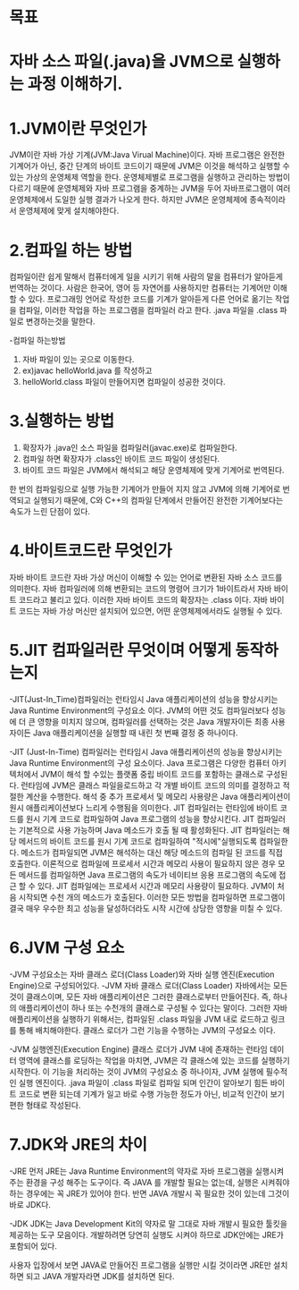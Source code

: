 # 목표
# 자바 소스 파일(.java)을 JVM으로 실행하는 과정 이해하기.

# 1.JVM이란 무엇인가
JVM이란 자바 가상 기계(JVM:Java Virual Machine)이다.
자바 프로그램은 완전한 기계어가 아닌, 중간 단계의 바이트 코드이기 때문에 JVM은 이것을
해석하고 실행할 수 있는 가상의 운영체제 역할을 한다.
운영체제별로 프로그램을 실행하고 관리하는 방법이 다르기 때문에 운영체제와 자바
프로그램을 중계하는 JVM을 두어 자바프로그램이 여러 운영체제에서 도일한 실행 결과가 나오게 한다.
하지만 JVM은 운영체제에 종속적이라서 운영체제에 맞게 설치해야한다.

# 2.컴파일 하는 방법
컴파일이란 쉽게 말해서 컴퓨터에게 일을 시키기 위해 사람의 말을 컴퓨터가 알아듣게 번역하는 것이다.
사람은 한국어, 영어 등 자연어를 사용하지만 컴퓨터는 기계어만 이해할 수 있다.
프로그래밍 언어로 작성한 코드를 기계가 알아듣게 다른 언어로 옮기는 작업을 컴파일, 이러한 작업을 하는 프로그램을 컴파일러 라고 한다.
.java 파일을 .class 파일로 변경하는것을 말한다.

-컴파일 하는방법
1. 자바 파일이 있는 곳으로 이동한다.
2. ex)javac helloWorld.java 를 작성하고
3. helloWorld.class 파일이 만들어지면 컴파일이 성공한 것이다.

# 3.실행하는 방법
1. 확장자가 .java인 소스 파일을 컴파일러(javac.exe)로 컴파일한다.
2. 컴파일 하면 확장자가 .class인 바이트 코드 파일이 생성된다.
3. 바이트 코드 파일은 JVM에서 해석되고 해당 운영체제에 맞게 기계어로 번역된다.

한 번의 컴파일링으로 실행 가능한 기계어가 만들어 지지 않고 JVM에 의해 기계어로 번역되고
실행되기 때문에, C와 C++의 컴파일 단계에서 만들어진 완전한 기계어보다는 속도가 느린 단점이 있다.

# 4.바이트코드란 무엇인가
자바 바이트 코드란 자바 가상 머신이 이해할 수 있는 언어로 변환된 자바 소스 코드를 의미한다.
자바 컴파일러에 의해 변환되는 코드의 명령어 크기가 1바이트라서 자바 바이트 코드라고 불리고 있다.
이러한 자바 바이트 코드의 확장자는 .class 이다.
자바 바이트 코드는 자바 가상 머신만 설치되어 있으면, 어떤 운영체제에서라도 실행될 수 있다.


# 5.JIT 컴파일러란 무엇이며 어떻게 동작하는지
-JIT(Just-In_Time)컴파일러는 런타임시 Java 애플리케이션의 성능을 향상시키는 Java Runtime Environment의
구성요소 이다. JVM의 어떤 것도 컴파일러보다 성능에 더 큰 영향을 미치지 않으며, 컴파일러를 선택하는 것은 Java 개발자이든 최종 사용자이든 Java 애플리케이션을 실행할 때 내린 첫 번째 결정 중 하나이다.

-JIT (Just-In-Time) 컴파일러는 런타임시 Java 애플리케이션의 성능을 향상시키는 Java Runtime Environment의 구성 요소이다. Java 프로그램은 다양한 컴퓨터 아키텍처에서 JVM이 해석 할 수있는 플랫폼 중립 바이트 코드를 포함하는 클래스로 구성된다. 런타임에 JVM은 클래스 파일을로드하고 각 개별 바이트 코드의 의미를 결정하고 적절한 계산을 수행한다. 해석 중 추가 프로세서 및 메모리 사용량은 Java 애플리케이션이 원시 애플리케이션보다 느리게 수행됨을 의미한다. JIT 컴파일러는 런타임에 바이트 코드를 원시 기계 코드로 컴파일하여 Java 프로그램의 성능을 향상시킨다.
JIT 컴파일러는 기본적으로 사용 가능하며 Java 메소드가 호출 될 때 활성화된다. JIT 컴파일러는 해당 메서드의 바이트 코드를 원시 기계 코드로 컴파일하여 "적시에"실행되도록 컴파일한다. 메소드가 컴파일되면 JVM은 해석하는 대신 해당 메소드의 컴파일 된 코드를 직접 호출한다. 이론적으로 컴파일에 프로세서 시간과 메모리 사용이 필요하지 않은 경우 모든 메서드를 컴파일하면 Java 프로그램의 속도가 네이티브 응용 프로그램의 속도에 접근 할 수 있다.
JIT 컴파일에는 프로세서 시간과 메모리 사용량이 필요하다. JVM이 처음 시작되면 수천 개의 메소드가 호출된다. 이러한 모든 방법을 컴파일하면 프로그램이 결국 매우 우수한 최고 성능을 달성하더라도 시작 시간에 상당한 영향을 미칠 수 있다.


# 6.JVM 구성 요소
-JVM 구성요소는 자바 클래스 로더(Class Loader)와 자바 실행 엔진(Execution Engine)으로 구성되어있다.
-JVM 자바 클래스 로더(Class Loader)
자바에서는 모든 것이 클래스이며,
모든 자바 애플리케이션은 그러한 클래스로부터 만들어진다.
즉, 하나의 애플리케이션이 하나 또는 수천개의 클래스로 구성될 수 있다는 말이다.
그러한 자바 애플리케이션을 실행하기 위해서는, 컴파일된 .class 파일을 JVM 내로 로드하고 링크를 통해
배치해야한다.
클래스 로더가 그런 기능을 수행하는 JVM의 구성요소 이다.

-JVM 실행엔진(Execution Engine)
클래스 로더가 JVM 내에 존재하는 런타임 데이터 영역에 클래스를 로딩하는 작업을 마치면,
JVM은 각 클래스에 있는 코드를 실행하기 시작한다.
이 기능을 처리하는 것이 JVM의 구성요소 중 하나이자, JVM 실행에 필수적인 실행 엔진이다.
.java 파일이 .class 파일로 컴파일 되며
인간이 알아보기 힘든 바이트 코드로 변환 되는데
기계가 일고 바로 수행 가능한 정도가 아닌, 비교적 인간이 보기 편한 형태로 작성된다.



# 7.JDK와 JRE의 차이
-JRE
먼저 JRE는 Java Runtime Environment의 약자로 자바 프로그램을 실행시켜주는 환경을 구성
해주는 도구이다. 즉 JAVA 를 개발할 필요는 없는데, 실행은 시켜줘야 하는 경우에는 꼭 JRE가
있어야 한다. 반면 JAVA 개발시 꼭 필요한 것이 있는데 그것이 바로 JDK다.

-JDK
JDK는 Java Development Kit의 약자로 말 그대로 자바 개발시 필요한 툴킷을 제공하는 도구 모음이다.
개발하려면 당연히 실행도 시켜야 하므로 JDK안에는 JRE가 포함되어 있다.

사용자 입장에서 보면
JAVA로 만들어진 프로그램을 실행만 시킬 것이라면 JRE만 설치하면 되고
JAVA 개발자라면 JDK를 설치하면 된다.
